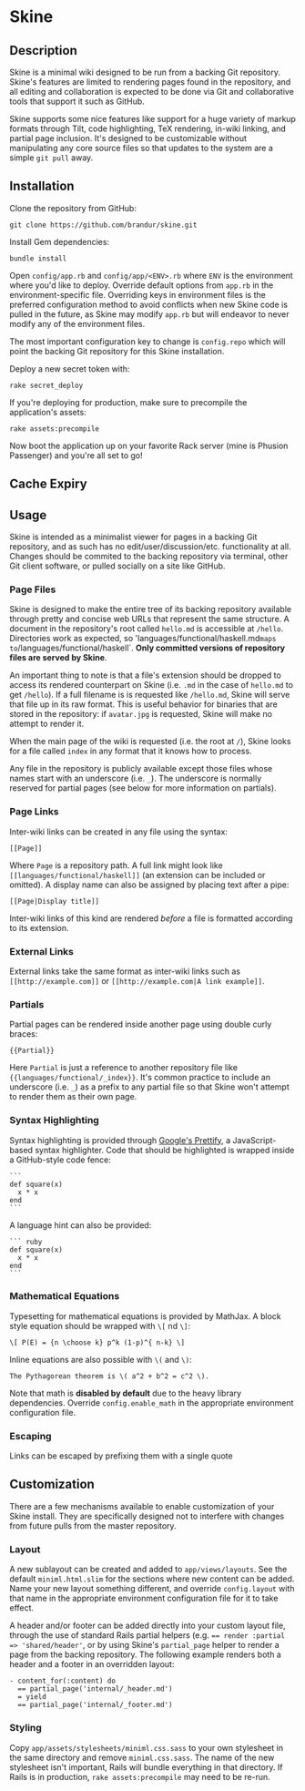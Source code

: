 Skine
=====

Description
-----------

Skine is a minimal wiki designed to be run from a backing Git repository. Skine's features are limited to rendering pages found in the repository, and all editing and collaboration is expected to be done via Git and collaborative tools that support it such as GitHub.

Skine supports some nice features like support for a huge variety of markup formats through Tilt, code highlighting, TeX rendering, in-wiki linking, and partial page inclusion. It's designed to be customizable without manipulating any core source files so that updates to the system are a simple `git pull` away.

Installation
------------

Clone the repository from GitHub:

    git clone https://github.com/brandur/skine.git

Install Gem dependencies:

    bundle install

Open `config/app.rb` and `config/app/<ENV>.rb` where `ENV` is the environment where you'd like to deploy. Override default options from `app.rb` in the environment-specific file. Overriding keys in environment files is the preferred configuration method to avoid conflicts when new Skine code is pulled in the future, as Skine may modify `app.rb` but will endeavor to never modify any of the environment files.

The most important configuration key to change is `config.repo` which will point the backing Git repository for this Skine installation.

Deploy a new secret token with:

    rake secret_deploy

If you're deploying for production, make sure to precompile the application's assets:

    rake assets:precompile

Now boot the application up on your favorite Rack server (mine is Phusion Passenger) and you're all set to go!

Cache Expiry
------------

Usage
-----

Skine is intended as a minimalist viewer for pages in a backing Git repository, and as such has no edit/user/discussion/etc. functionality at all. Changes should be commited to the backing repository via terminal, other Git client software, or pulled socially on a site like GitHub.

### Page Files

Skine is designed to make the entire tree of its backing repository available through pretty and concise web URLs that represent the same structure. A document in the repository's root called `hello.md` is accessible at `/hello`. Directories work as expected, so 'languages/functional/haskell.md` maps to `/languages/functional/haskell`. **Only committed versions of repository files are served by Skine**.

An important thing to note is that a file's extension should be dropped to access its rendered counterpart on Skine (i.e. `.md` in the case of `hello.md` to get `/hello`). If a full filename is is requested like `/hello.md`, Skine will serve that file up in its raw format. This is useful behavior for binaries that are stored in the repository: if `avatar.jpg` is requested, Skine will make no attempt to render it.

When the main page of the wiki is requested (i.e. the root at `/`), Skine looks for a file called `index` in any format that it knows how to process.

Any file in the repository is publicly available except those files whose names start with an underscore (i.e. `_`). The underscore is normally reserved for partial pages (see below for more information on partials).

### Page Links

Inter-wiki links can be created in any file using the syntax:

    [[Page]]

Where `Page` is a repository path. A full link might look like `[[languages/functional/haskell]]` (an extension can be included or omitted). A display name can also be assigned by placing text after a pipe:

    [[Page|Display title]]

Inter-wiki links of this kind are rendered _before_ a file is formatted according to its extension.

### External Links

External links take the same format as inter-wiki links such as `[[http://example.com]]` or `[[http://example.com|A link example]]`.

### Partials

Partial pages can be rendered inside another page using double curly braces:

    {{Partial}}

Here `Partial` is just a reference to another repository file like `{{languages/functional/_index}}`. It's common practice to include an underscore (i.e. `_`) as a prefix to any partial file so that Skine won't attempt to render them as their own page.

### Syntax Highlighting

Syntax highlighting is provided through [Google's Prettify](http://code.google.com/p/google-code-prettify/), a JavaScript-based syntax highlighter. Code that should be highlighted is wrapped inside a GitHub-style code fence:

    ```
    def square(x)
      x * x
    end
    ```

A language hint can also be provided:

    ``` ruby
    def square(x)
      x * x
    end
    ```

### Mathematical Equations

Typesetting for mathematical equations is provided by MathJax. A block style equation should be wrapped with `\[` nd `\]`:

    \[ P(E) = {n \choose k} p^k (1-p)^{ n-k} \]

Inline equations are also possible with `\(` and `\)`:

    The Pythagorean theorem is \( a^2 + b^2 = c^2 \).

Note that math is **disabled by default** due to the heavy library dependencies. Override `config.enable_math` in the appropriate environment configuration file.

### Escaping

Links can be escaped by prefixing them with a single quote

Customization
-------------

There are a few mechanisms available to enable customization of your Skine install. They are specifically designed not to interfere with changes from future pulls from the master repository.

### Layout

A new sublayout can be created and added to `app/views/layouts`. See the default `miniml.html.slim` for the sections where new content can be added. Name your new layout something different, and override `config.layout` with that name in the appropriate environment configuration file for it to take effect.

A header and/or footer can be added directly into your custom layout file, through the use of standard Rails partial helpers (e.g. `== render :partial => 'shared/header'`, or by using Skine's `partial_page` helper to render a page from the backing repository. The following example renders both a header and a footer in an overridden layout:

``` slim
- content_for(:content) do
  == partial_page('internal/_header.md')
  = yield
  == partial_page('internal/_footer.md')
```

### Styling

Copy `app/assets/stylesheets/miniml.css.sass` to your own stylesheet in the same directory and remove `miniml.css.sass`. The name of the new stylesheet isn't important, Rails will bundle everything in that directory. If Rails is in production, `rake assets:precompile` may need to be re-run.
